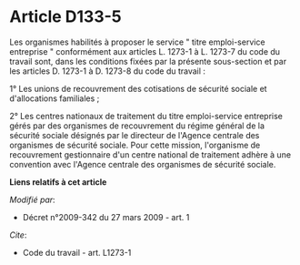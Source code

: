 # Article D133-5

Les organismes habilités à proposer le service " titre emploi-service entreprise " conformément aux articles L. 1273-1 à L.
1273-7 du code du travail sont, dans les conditions fixées par la présente sous-section et par les articles D. 1273-1 à D.
1273-8 du code du travail : 

1° Les unions de recouvrement des cotisations de sécurité sociale et d'allocations familiales ; 

2° Les centres nationaux de traitement du titre emploi-service entreprise gérés par des organismes de recouvrement du régime
général de la sécurité sociale désignés par le directeur de l'Agence centrale des organismes de sécurité sociale. Pour cette
mission, l'organisme de recouvrement gestionnaire d'un centre national de traitement adhère à une convention avec l'Agence
centrale des organismes de sécurité sociale.

**Liens relatifs à cet article**

_Modifié par_:

  - Décret n°2009-342 du 27 mars 2009 - art. 1

_Cite_:

  - Code du travail - art. L1273-1
